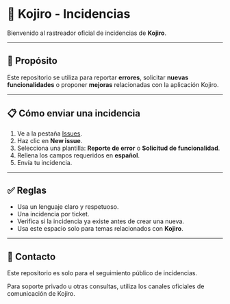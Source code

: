 # 🐛 Kojiro - Incidencias

Bienvenido al rastreador oficial de incidencias de **Kojiro**.

---

## 📌 Propósito

Este repositorio se utiliza para reportar **errores**, solicitar **nuevas funcionalidades** o proponer **mejoras** relacionadas con la aplicación Kojiro.

---

## 📋 Cómo enviar una incidencia

1. Ve a la pestaña [Issues](https://github.com/Kanin-020/Kojiro-Info/issues).
2. Haz clic en **New issue**.
3. Selecciona una plantilla: **Reporte de error** o **Solicitud de funcionalidad**.
4. Rellena los campos requeridos en **español**.
5. Envía tu incidencia.

---

## ✅ Reglas

- Usa un lenguaje claro y respetuoso.
- Una incidencia por ticket.
- Verifica si la incidencia ya existe antes de crear una nueva.
- Usa este espacio solo para temas relacionados con **Kojiro**.

---

## 📧 Contacto

Este repositorio es solo para el seguimiento público de incidencias.

Para soporte privado u otras consultas, utiliza los canales oficiales de comunicación de Kojiro.
